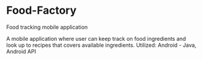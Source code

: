 # Food-Factory
Food tracking mobile application

A mobile application where user can keep track on food ingredients and look up to recipes that covers available ingredients.
Utilized: Android - Java, Android API
